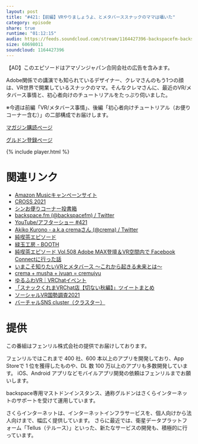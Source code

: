 ```yaml
---
layout: post
title: "#421:【前編】VRやりましょうよ、とメタバーススナックのママは囁いた"
category: episode
share: true
runtime: "01:12:15"
audio: https://feeds.soundcloud.com/stream/1164427396-backspacefm-backspacefm-421-1.mp3
size: 60698011
soundcloud: 1164427396
---
```

【AD】このエピソードはアマゾンジャパン合同会社の広告を含みます。

Adobe関係での講演でも知られているデザイナー、クレマさんのもう1つの顔は、VR世界で開業しているスナックのママ。そんなクレマさんに、最近のVR/メタバース事情と、初心者向けのチュートリアルをたっぷり伺いました。

※今週は前編「VR/メタバース事情」、後編「初心者向けチュートリアル（お便りコーナー含む）」の二部構成でお届けします。

[マガジン購読ページ](https://note.com/drikin/m/m55ec296b7655)

[グルドン登録ページ](https://mstdn.guru/invite/3WVHpSMr)

{% include player.html %}

# 関連リンク
* [Amazon Musicキャンペーンサイト](https://amazon.co.jp/back)
* [CROSS 2021](https://www.cross-party.com/)
* [シンお便りコーナー投書箱](https://forms.gle/NDBngfLwc3jKbLEJ6)
* [backspace.fm (@backspacefm) / Twitter](https://twitter.com/backspacefm)
* [YouTube/アフターショー #421](https://note.com/backspacefm/n/n2b62ee88a7a6)
* [Akiko Kurono - a.k.a cremaさん (@crema) / Twitter](https://twitter.com/crema)
* [純喫茶エピソード](https://note.com/cafe_episode)
* [緑玉工房 - BOOTH](https://onlygechang.booth.pm/)
* [純喫茶エピソード Vol.508 Adobe MAX登壇＆VR空間内で Facebook Connectに行った話](https://note.com/cafe_episode/n/nd3cc9ecff744)
* [いまこそ知りたいVRとメタバース 〜これから起きる未来とは〜](https://note.com/events/n/n99a09fe736b1)
* [crema + musha + jyuan = cremujyu](https://twitter.com/crema/status/1452209432327168000?s=21)
* [ゆるふわVR｜VRChatイベント](https://www.yuruvr.com/)
* [「スナックくれまVRChat店【切ない秋編】」ツイートまとめ](https://togetter.com/li/1786698)
* [ソーシャルVR国勢調査2021](https://note.com/nemchan_nel/n/ne0ebf797984c)
* [バーチャルSNS cluster（クラスター）](https://cluster.mu/)

# 提供

この番組はフェンリル株式会社の提供でお届けしております。

フェンリルではこれまで 400 社、600 本以上のアプリを開発しており、App Storeで 1 位を獲得したものや、DL 数 100 万以上のアプリも多数開発しています。
iOS、Android アプリなどモバイルアプリ開発の依頼はフェンリルまでお願いします。

backspace専用マストドンインスタンス、通称グルドンはさくらインターネットのサポートを受けて運用しています。

さくらインターネットは、インターネットインフラサービスを、個人向けから法人向けまで、幅広く提供しています。
さらに最近では、衛星データプラットフォーム「Tellus（テルース）」といった、新たなサービスの開発も、積極的に行っています。
